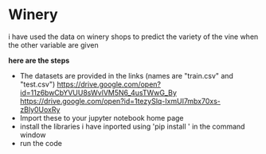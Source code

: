 # Winery
i have used the data on winery shops to predict the variety of the vine when the other variable are given

**here are the steps**
- The datasets are provided in the links (names are "train.csv" and "test.csv")
https://drive.google.com/open?id=11z6bwCbYVUU8sWvlVM5N6_4usTWwG_By
https://drive.google.com/open?id=1tezySlq-IxmUI7mbx70xs-zBly0UoxRy
- Import these to your jupyter notebook home page
- install the libraries i have inported using 'pip install <library name>' in the command window
- run the code 
